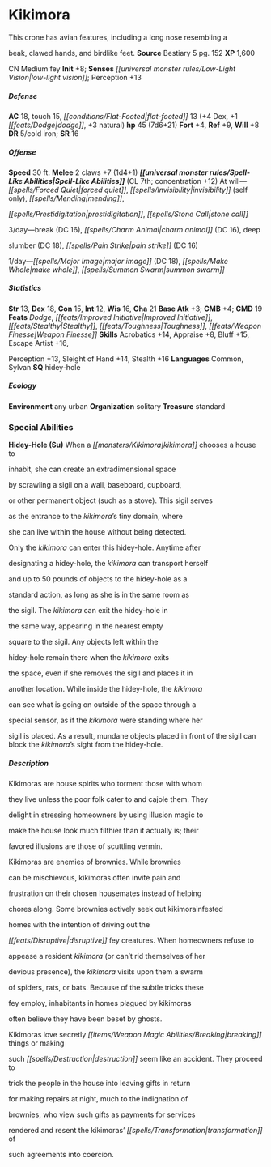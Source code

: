 ﻿---
cssclass: [monsters]
title1: Kikimora
desc_short: This crone has avian features, including a long nose resembling abeak,
  clawed hands, and birdlike feet.
title2: Kikimora
CR: 5
sources:
- name: Bestiary 5
  page: 152
  link: http://paizo.com/products/btpy9g9x?Pathfinder-Roleplaying-Game-Bestiary-5
XP: 1600
alignment: CN
size: Medium
type: fey
initiative:
  bonus: 8
senses:
  low-light vision: true
AC:
  AC: 18
  touch: 15
  flat_footed: 13
  components:
    dex: 4
    dodge: 1
    natural: 3
HP:
  HP: 45
  long: 7d6+21
saves:
  fort: 4
  ref: 9
  will: 8
DR:
- amount: 5
  weakness: cold iron
SR: 16
speeds:
  base: 30
attacks:
  melee:
  - - text: 2 claws +7 (1d4+1)
      entries:
      - - damage: 1d4+1
      count: 2
      attack: claws
      bonus:
      - 7
spell_like_abilities:
  entries:
  - name: forced quiet
    source: default
    freq: At will
  - name: invisibility
    source: default
    freq: At will
    other: self only
  - name: mending,prestidigitation
    source: default
    freq: At will
  - name: stone call
    source: default
    freq: At will
  - name: break
    source: default
    freq: 3/day
    DC: 16
  - name: charm animal
    source: default
    freq: 3/day
    DC: 16
  - name: deepslumber
    source: default
    freq: 3/day
    DC: 18
  - name: pain strike
    source: default
    freq: 3/day
    DC: 16
  - name: major image
    source: default
    freq: 1/day
    DC: 18
  - name: make whole
    source: default
    freq: 1/day
  - name: summon swarm
    source: default
    freq: 1/day
  sources:
  - name: default
    CL: 7
    concentration: 12
ability_scores:
  STR: 13
  DEX: 18
  CON: 15
  INT: 12
  WIS: 16
  CHA: 21
BAB: 3
CMB: 4
CMD: 19
feats:
- name: Dodge
- name: Improved Initiative
- name: Stealthy
- name: Toughness
- name: Weapon Finesse
skills:
  Acrobatics: 14
  Appraise: 8
  Bluff: 15
  Escape Artist: 16
  Perception: 13
  Sleight of Hand: 14
  Stealth: 16
languages:
- Common
- Sylvan
special_qualities:
- hidey-hole
ecology:
  environment: any urban
  organization: solitary
  treasure_type: standard
special_abilities:
  Hidey-Hole (Su): When a kikimora chooses a house toinhabit, she can create an extradimensional
    spaceby scrawling a sigil on a wall, baseboard, cupboard,or other permanent object
    (such as a stove). This sigil servesas the entrance to the kikimora's tiny domain,
    whereshe can live within the house without being detected.Only the kikimora can
    enter this hidey-hole. Anytime afterdesignating a hidey-hole, the kikimora can
    transport herselfand up to 50 pounds of objects to the hidey-hole as astandard
    action, as long as she is in the same room asthe sigil. The kikimora can exit
    the hidey-hole inthe same way, appearing in the nearest emptysquare to the sigil.
    Any objects left within thehidey-hole remain there when the kikimora exitsthe
    space, even if she removes the sigil and places it inanother location. While inside
    the hidey-hole, the kikimoracan see what is going on outside of the space through
    aspecial sensor, as if the kikimora were standing where hersigil is placed. As
    a result, mundane objects placed in front of the sigil can block the kikimora's
    sight from the hidey-hole.
desc_long: |-
  Kikimoras are house spirits who torment those with whomthey live unless the poor folk cater to and cajole them. Theydelight in stressing homeowners by using illusion magic tomake the house look much filthier than it actually is; theirfavored illusions are those of scuttling vermin.

  Kikimoras are enemies of brownies. While browniescan be mischievous, kikimoras often invite pain andfrustration on their chosen housemates instead of helpingchores along. Some brownies actively seek out kikimorainfestedhomes with the intention of driving out thedisruptive fey creatures. When homeowners refuse toappease a resident kikimora (or can't rid themselves of herdevious presence), the kikimora visits upon them a swarmof spiders, rats, or bats. Because of the subtle tricks thesefey employ, inhabitants in homes plagued by kikimorasoften believe they have been beset by ghosts.

  Kikimoras love secretly breaking things or makingsuch destruction seem like an accident. They proceed totrick the people in the house into leaving gifts in returnfor making repairs at night, much to the indignation ofbrownies, who view such gifts as payments for servicesrendered and resent the kikimoras' transformation ofsuch agreements into coercion.

---

# Kikimora
This crone has avian features, including a long nose resembling a

beak, clawed hands, and birdlike feet.
**Source** Bestiary 5 pg. 152
**XP** 1,600

CN Medium fey
**Init** +8; **Senses** _[[universal monster rules/Low-Light Vision|low-light vision]]_; Perception +13

##### Defense

**AC** 18, touch 15, _[[conditions/Flat-Footed|flat-footed]]_ 13 (+4 Dex, +1 _[[feats/Dodge|dodge]]_, +3 natural)
**hp** 45 (7d6+21)
**Fort** +4, **Ref** +9, **Will** +8
**DR** 5/cold iron; **SR** 16

##### Offense
**Speed** 30 ft.
**Melee** 2 claws +7 (1d4+1)
**_[[universal monster rules/Spell-Like Abilities|Spell-Like Abilities]]_** (CL 7th; concentration +12)
At will—_[[spells/Forced Quiet|forced quiet]]_, _[[spells/Invisibility|invisibility]]_ (self only), _[[spells/Mending|mending]]_,

_[[spells/Prestidigitation|prestidigitation]]_, _[[spells/Stone Call|stone call]]_

3/day—break (DC 16), _[[spells/Charm Animal|charm animal]]_ (DC 16), deep

slumber (DC 18), _[[spells/Pain Strike|pain strike]]_ (DC 16)

1/day—_[[spells/Major Image|major image]]_ (DC 18), _[[spells/Make Whole|make whole]]_, _[[spells/Summon Swarm|summon swarm]]_

##### Statistics
**Str** 13, **Dex** 18, **Con** 15, **Int** 12, **Wis** 16, **Cha** 21
**Base Atk** +3; **CMB** +4; **CMD** 19
**Feats** _Dodge_, _[[feats/Improved Initiative|Improved Initiative]]_, _[[feats/Stealthy|Stealthy]]_, _[[feats/Toughness|Toughness]]_, _[[feats/Weapon Finesse|Weapon Finesse]]_
**Skills** Acrobatics +14, Appraise +8, Bluff +15, Escape Artist +16,

Perception +13, Sleight of Hand +14, Stealth +16
**Languages** Common, Sylvan
**SQ** hidey-hole

##### Ecology

**Environment** any urban
**Organization** solitary
**Treasure** standard

### Special Abilities

**Hidey-Hole (Su)** When a _[[monsters/Kikimora|kikimora]]_ chooses a house to

inhabit, she can create an extradimensional space

by scrawling a sigil on a wall, baseboard, cupboard,

or other permanent object (such as a stove). This sigil serves

as the entrance to the _kikimora_’s tiny domain, where

she can live within the house without being detected.

Only the _kikimora_ can enter this hidey-hole. Anytime after

designating a hidey-hole, the _kikimora_ can transport herself

and up to 50 pounds of objects to the hidey-hole as a

standard action, as long as she is in the same room as

the sigil. The _kikimora_ can exit the hidey-hole in

the same way, appearing in the nearest empty

square to the sigil. Any objects left within the

hidey-hole remain there when the _kikimora_ exits

the space, even if she removes the sigil and places it in

another location. While inside the hidey-hole, the _kikimora_

can see what is going on outside of the space through a

special sensor, as if the _kikimora_ were standing where her

sigil is placed. As a result, mundane objects placed in front of the sigil can block the _kikimora_’s sight from the hidey-hole.

##### Description

Kikimoras are house spirits who torment those with whom

they live unless the poor folk cater to and cajole them. They

delight in stressing homeowners by using illusion magic to

make the house look much filthier than it actually is; their

favored illusions are those of scuttling vermin.

Kikimoras are enemies of brownies. While brownies

can be mischievous, kikimoras often invite pain and

frustration on their chosen housemates instead of helping

chores along. Some brownies actively seek out kikimorainfested

homes with the intention of driving out the

_[[feats/Disruptive|disruptive]]_ fey creatures. When homeowners refuse to

appease a resident _kikimora_ (or can’t rid themselves of her

devious presence), the _kikimora_ visits upon them a swarm

of spiders, rats, or bats. Because of the subtle tricks these

fey employ, inhabitants in homes plagued by kikimoras

often believe they have been beset by ghosts.

Kikimoras love secretly _[[items/Weapon Magic Abilities/Breaking|breaking]]_ things or making

such _[[spells/Destruction|destruction]]_ seem like an accident. They proceed to

trick the people in the house into leaving gifts in return

for making repairs at night, much to the indignation of

brownies, who view such gifts as payments for services

rendered and resent the kikimoras’ _[[spells/Transformation|transformation]]_ of

such agreements into coercion.